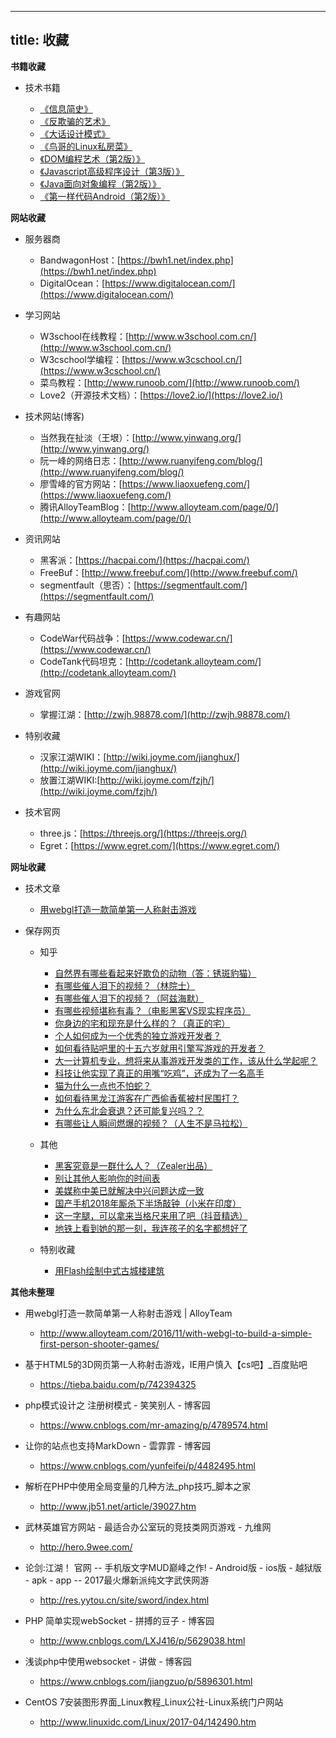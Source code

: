 -----
title: 收藏
-----
**书籍收藏**

* 技术书籍

  * [《信息简史》](https://book.douban.com/subject/25752043/)
  * [《反欺骗的艺术》](https://book.douban.com/subject/25962840/)
  * [《大话设计模式》](https://book.douban.com/subject/2334288/)
  * [《鸟哥的Linux私房菜》](https://book.douban.com/subject/4889838/)
  * [《DOM编程艺术（第2版）》](https://book.douban.com/subject/6038371/)
  * [《Javascript高级程序设计（第3版）》](https://book.douban.com/subject/10546125/)
  * [《Java面向对象编程（第2版）》](https://book.douban.com/subject/27174154/)
  * [《第一样代码Android（第2版）》](https://book.douban.com/subject/26915433/)

**网站收藏**

* 服务器商

  * BandwagonHost：[https://bwh1.net/index.php](https://bwh1.net/index.php)
  * DigitalOcean：[https://www.digitalocean.com/](https://www.digitalocean.com/)

* 学习网站

  * W3school在线教程：[http://www.w3school.com.cn/](http://www.w3school.com.cn/)
  * W3cschool学编程：[https://www.w3cschool.cn/](https://www.w3cschool.cn/)
  * 菜鸟教程：[http://www.runoob.com/](http://www.runoob.com/)
  * Love2（开源技术文档）：[https://love2.io/](https://love2.io/)

* 技术网站(博客)

  * 当然我在扯淡（王垠）：[http://www.yinwang.org/](http://www.yinwang.org/)
  * 阮一峰的网络日志：[http://www.ruanyifeng.com/blog/](http://www.ruanyifeng.com/blog/)
  * 廖雪峰的官方网站：[https://www.liaoxuefeng.com/](https://www.liaoxuefeng.com/)
  * 腾讯AlloyTeamBlog：[http://www.alloyteam.com/page/0/](http://www.alloyteam.com/page/0/)

* 资讯网站

  * 黑客派：[https://hacpai.com/](https://hacpai.com/)
  * FreeBuf：[http://www.freebuf.com/](http://www.freebuf.com/)
  * segmentfault（思否）：[https://segmentfault.com/](https://segmentfault.com/)

* 有趣网站

  * CodeWar代码战争：[https://www.codewar.cn/](https://www.codewar.cn/)
  * CodeTank代码坦克：[http://codetank.alloyteam.com/](http://codetank.alloyteam.com/)

* 游戏官网

  * 掌握江湖：[http://zwjh.98878.com/](http://zwjh.98878.com/)

* 特别收藏

  * 汉家江湖WIKI：[http://wiki.joyme.com/jianghux/](http://wiki.joyme.com/jianghux/)
  * 放置江湖WIKI:[http://wiki.joyme.com/fzjh/](http://wiki.joyme.com/fzjh/)

* 技术官网

  * three.js：[https://threejs.org/](https://threejs.org/)
  * Egret：[https://www.egret.com/](https://www.egret.com/)


**网址收藏**

* 技术文章

  * [用webgl打造一款简单第一人称射击游戏](http://www.alloyteam.com/2016/11/with-webgl-to-build-a-simple-first-person-shooter-games/)

* 保存网页

  * 知乎

    * [自然界有哪些看起来好欺负的动物（答：锈斑豹猫）](https://www.zhihu.com/question/277371726/answer/393440239)
    * [有哪些催人泪下的视频？（林院士）](https://www.zhihu.com/question/277411517/answer/393278240)
    * [有哪些催人泪下的视频？（阿兹海默）](https://www.zhihu.com/question/277411517/answer/393457194)
    * [有哪些视频堪称有毒？（电影黑客VS现实程序员）](https://www.zhihu.com/question/267782048?answer_deleted_redirect=true)
    * [你身边的宅和现充是什么样的？（真正的宅）](https://www.zhihu.com/question/268815590/answer/392853746)
    * [个人如何成为一个优秀的独立游戏开发者？](https://www.zhihu.com/question/21527269/answer/115364988)
    * [如何看待贴吧里的十五六岁就用引擎写游戏的开发者？](https://www.zhihu.com/question/29403861/answer/44441261)
    * [大一计算机专业，想将来从事游戏开发类的工作，该从什么学起呢？](https://www.zhihu.com/question/22095147/answer/20278037)
    * [科技让他实现了真正的用嘴“吃鸡”，还成为了一名高手](https://zhuanlan.zhihu.com/p/28268060)
    * [猫为什么一点也不怕蛇？](https://www.zhihu.com/question/268021660/answer/334678429)
    * [如何看待黑龙江游客在广西偷香蕉被村民围打？](https://www.zhihu.com/question/275360633/answer/380835809)
    * [为什么东北会衰退？还可能复兴吗？？](https://www.zhihu.com/question/35659528)
    * [有哪些让人瞬间燃爆的视频？（人生不是马拉松）](https://www.zhihu.com/question/278030114/answer/397500404)

  * 其他

    * [黑客究竟是一群什么人？（Zealer出品）](http://www.zealer.com/post/678)
    * [别让其他人影响你的时间表](http://music.163.com/#/event?id=3552299658&uid=103635620)
    * [美媒称中美已就解决中兴问题达成一致 ](http://www.sohu.com/a/232464827_313745?_f=index_pagerecom_1)
    * [国产手机2018年厮杀下半场敲钟（小米在印度）](https://zhuanlan.zhihu.com/p/37131899)
    * [这一字腿，可以拿来当格尺来用了吧（抖音精选）](https://www.bilibili.com/video/av23522108?spm_id_from=333.338.__bofqi.14)
    * [地铁上看到她的那一刻，我连孩子的名字都想好了](https://www.bilibili.com/video/av22761298)

  * 特别收藏

    * [用Flash绘制中式古城楼建筑](http://www.nipic.com/show/20102135.html)

**其他未整理**

* 用webgl打造一款简单第一人称射击游戏 | AlloyTeam
  * http://www.alloyteam.com/2016/11/with-webgl-to-build-a-simple-first-person-shooter-games/

* 基于HTML5的3D网页第一人称射击游戏，IE用户慎入【cs吧】_百度贴吧
  * https://tieba.baidu.com/p/742394325

* php模式设计之 注册树模式 - 笑笑别人 - 博客园
  * https://www.cnblogs.com/mr-amazing/p/4789574.html

* 让你的站点也支持MarkDown - 雲霏霏 - 博客园
  * https://www.cnblogs.com/yunfeifei/p/4482495.html

* 解析在PHP中使用全局变量的几种方法_php技巧_脚本之家
  * http://www.jb51.net/article/39027.htm

* 武林英雄官方网站 - 最适合办公室玩的竞技类网页游戏 - 九维网
  * http://hero.9wee.com/

* 论剑:江湖！ 官网 -- 手机版文字MUD巅峰之作! - Android版 - ios版 - 越狱版 - apk - app -- 2017最火爆新派纯文字武侠网游
  * http://res.yytou.cn/site/sword/index.html

* PHP 简单实现webSocket - 拼搏的豆子 - 博客园
  * http://www.cnblogs.com/LXJ416/p/5629038.html

* 浅谈php中使用websocket - 讲做 - 博客园
  * https://www.cnblogs.com/jiangzuo/p/5896301.html

* CentOS 7安装图形界面_Linux教程_Linux公社-Linux系统门户网站
  * http://www.linuxidc.com/Linux/2017-04/142490.htm
